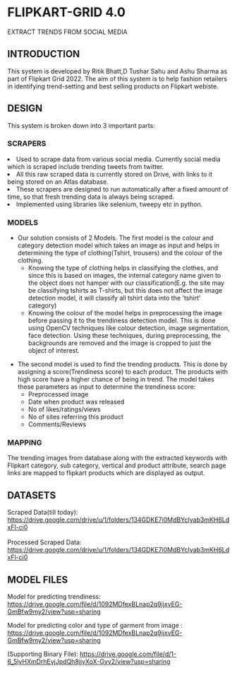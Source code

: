 # FLIPKART-GRID 4.0
EXTRACT TRENDS FROM SOCIAL MEDIA

## INTRODUCTION
This system is developed by Ritik Bhatt,D Tushar Sahu and Ashu Sharma as part of Flipkart Grid 2022. The aim of this system is to help fashion retailers in identifying trend-setting and best selling products on Flipkart webiste.

## DESIGN
This system is broken down into 3 important parts:

### SCRAPERS
<li>Used to scrape data from various social media. Currently social media which is scraped include trending tweets from twitter.</li>
<li>All this raw scraped data is currently stored on Drive, with links to it being stored on an Atlas database.</li>
<li>These scrapers are designed to run automatically after a fixed amount of time, so that fresh trending data is always being scraped.</li>
<li>Implemented using libraries like selenium, tweepy etc in python.</li>

### MODELS

<ul><li>
Our solution consists of 2 Models. The first model is the colour and category detection model which takes an image as input and helps in determining the type of clothing(Tshirt, trousers) and the colour of the clothing.
  
<ul><li>
Knowing the type of clothing helps in classifying the clothes, and since this is based on images, the internal category name given to the object does not hamper         with our classification(E.g. the site may be classifying tshirts as T-shirts, but this does not affect the image detection model, it will classify all tshirt data       into the 'tshirt' category)
</li></ul>
  
<ul><li>
Knowing the colour of the model helps in preprocessing the image before passing it to the trendiness detection model. This is done using OpenCV techniques like           colour detection, image segmentation, face detection. Using these techniques, during preprocessing, the backgrounds are removed and the image is cropped to just the     object of interest.
</li></ul>
  
</li></ul>

<ul><li>
The second model is used to find the trending products. This is done by assigning a score(Trendiness score) to each product. The products with  high score have a higher chance of being in trend. The model takes these parameters as input to determine the trendiness score:
<ul><li>Preprocessed image</li></ul>
<ul><li>Date when product was released</li></ul>
<ul><li>No of likes/ratings/views</li></ul>
<ul><li>No of sites referring this product</li></ul>
<ul><li>Comments/Reviews</li></ul>
</li></ul>

### MAPPING
The trending images from database along with the extracted keywords with Flipkart category, sub category, vertical and product attribute, search page links are  mapped to flipkart products which are displayed as output.

## DATASETS
Scraped Data(till today): https://drive.google.com/drive/u/1/folders/134GDKE7i0MdBYcIyab3mKH6LdxFl-ci0<br><br>
Processed Scraped Data: https://drive.google.com/drive/u/1/folders/134GDKE7i0MdBYcIyab3mKH6LdxFl-ci0

## MODEL FILES
Model for predicting trendiness: https://drive.google.com/file/d/1092MDfexBLnap2q9ijxvEG-GmBfw9my2/view?usp=sharing<br>

Model for predicting color and type of garment from image : https://drive.google.com/file/d/1092MDfexBLnap2q9ijxvEG-GmBfw9my2/view?usp=sharing<br>

(Supporting Binary File): https://drive.google.com/file/d/1-6_5lyHXmDrhEvjJpdQh8jjyXoX-Gvv2/view?usp=sharing
